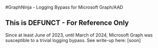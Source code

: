 #GraphNinja - Logging Bypass for Microsoft Graph/AAD

## This is DEFUNCT - For Reference Only

Since at least June of 2023, until March of 2024, Microsoft Graph was susceptible to a trivial logging bypass. See write-up here: [soon]
